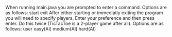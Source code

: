 When running main.java you are prompted to enter a command. 
Options are as follows:
  start
  exit
After either starting or immediatly exiting the program you will need to specify players. 
Enter your preference and then press enter. Do this twice (TicTacToe is a 2-player game after all). 
Options are as follows:
  user
  easy(AI)
  medium(AI)
  hard(AI)
